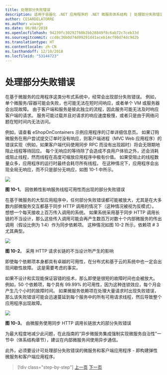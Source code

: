 ```yaml
---
title: 处理部分失败错误
description: 适用于容器化 .NET 应用程序的 .NET 微服务体系结构 | 处理部分失败错误
author: CESARDELATORRE
ms.author: wiwagn
ms.date: 06/08/2018
ms.openlocfilehash: 94239fc30292760b2bb28849f8c6ab72c7ceb33d
ms.sourcegitcommit: ccd8c36b0d74d99291d41aceb14cf98d74dc9d2b
ms.translationtype: HT
ms.contentlocale: zh-CN
ms.lasthandoff: 12/10/2018
ms.locfileid: "53144723"
---
```

# <a name="handling-partial-failure"></a>处理部分失败错误

在基于微服务的应用程序这类分布式系统中，经常会出现部分失败错误。 例如，单个微服务/容器可能会失败，也可能无法在短时间响应，或者单个 VM 或服务器会出现故障。 由于客户端和服务是彼此独立的流程，因此服务可能无法及时响应客户端的请求。 服务可能过载并且对请求的响应速度极慢，或者只是由于网络问题在短时间内无法访问。

例如，请查看 eShopOnContainers 示例应用程序的订单详细信息页。 如果订购微服务在用户尝试提交订单时没有响应，则客户端进程（MVC Web 应用程序）的错误实现（例如，如果客户端代码使用同步 RPC 而没有出现超时）将会无限期地阻止线程等待回应。 每个无响应的等待除了会造成不良用户体验之外，还会消耗或阻止线程，然而线程在高度可缩放应用程序中极有价值。 如果受阻止的线程数量众多，应用程序的运行时最终会耗尽所有线程。 在这种情况下，应用程序会出现全局无响应，而不只是部分无响应，如图 10-1 中所示。

![](./media/image1.png)

**图 10-1**。 因依赖性影响服务线程可用性而出现的部分失败错误

在基于微服务的大型应用程序中，任何部分失败错误都可能被放大，尤其是在大多数内部微服务交互都基于同步 HTTP 调用的情况下（这种情况被视为反模式）。 想想一个每天接收上百万传入调用的系统。 如果系统采用基于同步 HTTP 调用长链的不当设计，那么这些传入调用可能会再产生数百万对数十个内部微服务的传出调用（假设比例为 1:4）作为同步依赖项。 这种情况如图 10-2 所示，依赖项 \# 3 尤其典型。

![](./media/image2.png)

**图 10-2**。 采用 HTTP 请求长链的不当设计所产生的影响

即使每个依赖项本身都具有卓越的可用性，在分布式和基于云的系统中也一定会出现间歇性故障。 这是需要考虑的事实。

如果不设计和实现能保证容错的技术，那么即使是很短的故障时间也会被放大。 例如，50 个依赖项，每个具有 99.99% 的可用性，因为这种连锁效应，每个月会产生几个小时的故障时间。 如果微服务依赖项在处理大量请求时出现失败错误，那么该失败错误可能会迅速蔓延到每个服务中的所有可用请求线程，然后导致整个应用程序出现故障。

![](./media/image3.png)

**图 10-3**。 由微服务使用同步 HTTP 调用长链放大的部分失败错误

为最大程度地减少此问题，在此指南的“异步微服务集成强制实现微服务自治性”一节中（体系结构章节），建议在内部微服务间使用异步通信。 

此外，必须要设计可处理部分失败错误的微服务和客户端应用程序 - 即构建弹性微服务和客户端应用程序。

>[!div class="step-by-step"]
>[上一页](index.md)
>[下一页](partial-failure-strategies.md)